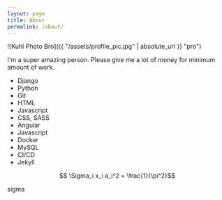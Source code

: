 ```yaml
---
layout: page
title: About
permalink: /about/
---
```


![Kuhl Photo Bro]({{ "/assets/profile_pic.jpg" | absolute_url }} "pro")

I'm a super amazing person. Please give me a lot of money for minimum amount of work.

- Django
- Python
- Git
- HTML
- Javascript
- CSS, SASS
- Angular
- Javascript
- Docker
- MySQL
- CI/CD
- Jekyll

$$ \Sigma_i x_i a_i^2 = \frac{1}{\pi^2}$$

sigma